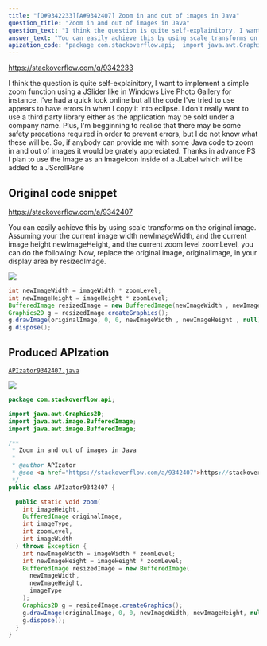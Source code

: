 ```yaml
---
title: "[Q#9342233][A#9342407] Zoom in and out of images in Java"
question_title: "Zoom in and out of images in Java"
question_text: "I think the question is quite self-explainitory, I want to implement a simple zoom function using a JSlider like in Windows Live Photo Gallery for instance. I've had a quick look online but all the code I've tried to use appears to have errors in when I copy it into eclipse. I don't really want to use a third party library either as the application may be sold under a company name. Plus, I'm begginning to realise that there may be some safety precations required in order to prevent errors, but I do not know what these will be. So, if anybody can provide me with some Java code to zoom in and out of images it would be grately appreciated. Thanks in advance PS I plan to use the Image as an ImageIcon inside of a JLabel which will be added to a JScrollPane"
answer_text: "You can easily achieve this by using scale transforms on the original image.  Assuming your the current image width newImageWidth, and the current image height newImageHeight, and the current zoom level zoomLevel, you can do the following: Now, replace the original image, originalImage, in your display area by resizedImage."
apization_code: "package com.stackoverflow.api;  import java.awt.Graphics2D; import java.awt.image.BufferedImage; import java.awt.image.BufferedImage;  /**  * Zoom in and out of images in Java  *  * @author APIzator  * @see <a href=\"https://stackoverflow.com/a/9342407\">https://stackoverflow.com/a/9342407</a>  */ public class APIzator9342407 {    public static void zoom(     int imageHeight,     BufferedImage originalImage,     int imageType,     int zoomLevel,     int imageWidth   ) throws Exception {     int newImageWidth = imageWidth * zoomLevel;     int newImageHeight = imageHeight * zoomLevel;     BufferedImage resizedImage = new BufferedImage(       newImageWidth,       newImageHeight,       imageType     );     Graphics2D g = resizedImage.createGraphics();     g.drawImage(originalImage, 0, 0, newImageWidth, newImageHeight, null);     g.dispose();   } }"
---
```


https://stackoverflow.com/q/9342233

I think the question is quite self-explainitory, I want to implement a simple zoom function using a JSlider like in Windows Live Photo Gallery for instance.
I&#x27;ve had a quick look online but all the code I&#x27;ve tried to use appears to have errors in when I copy it into eclipse. I don&#x27;t really want to use a third party library either as the application may be sold under a company name. Plus, I&#x27;m begginning to realise that there may be some safety precations required in order to prevent errors, but I do not know what these will be.
So, if anybody can provide me with some Java code to zoom in and out of images it would be grately appreciated.
Thanks in advance
PS I plan to use the Image as an ImageIcon inside of a JLabel which will be added to a JScrollPane



## Original code snippet

https://stackoverflow.com/a/9342407

You can easily achieve this by using scale transforms on the original image. 
Assuming your the current image width newImageWidth, and the current image height newImageHeight, and the current zoom level zoomLevel, you can do the following:
Now, replace the original image, originalImage, in your display area by resizedImage.

<div class="code-logo"><img src="/stackoverflow.png" /></div>

```java
int newImageWidth = imageWidth * zoomLevel;
int newImageHeight = imageHeight * zoomLevel;
BufferedImage resizedImage = new BufferedImage(newImageWidth , newImageHeight, imageType);
Graphics2D g = resizedImage.createGraphics();
g.drawImage(originalImage, 0, 0, newImageWidth , newImageHeight , null);
g.dispose();
```

## Produced APIzation

[`APIzator9342407.java`](https://github.com/pasqualesalza/apization-temp/raw/main/data/search/APIzator9342407.java)

<div class="code-logo"><img src="/apizator.png" /></div>

```java
package com.stackoverflow.api;

import java.awt.Graphics2D;
import java.awt.image.BufferedImage;
import java.awt.image.BufferedImage;

/**
 * Zoom in and out of images in Java
 *
 * @author APIzator
 * @see <a href="https://stackoverflow.com/a/9342407">https://stackoverflow.com/a/9342407</a>
 */
public class APIzator9342407 {

  public static void zoom(
    int imageHeight,
    BufferedImage originalImage,
    int imageType,
    int zoomLevel,
    int imageWidth
  ) throws Exception {
    int newImageWidth = imageWidth * zoomLevel;
    int newImageHeight = imageHeight * zoomLevel;
    BufferedImage resizedImage = new BufferedImage(
      newImageWidth,
      newImageHeight,
      imageType
    );
    Graphics2D g = resizedImage.createGraphics();
    g.drawImage(originalImage, 0, 0, newImageWidth, newImageHeight, null);
    g.dispose();
  }
}

```
